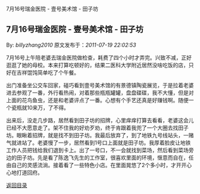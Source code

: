 7月16号瑞金医院 - 壹号美术馆 - 田子坊
## 7月16号瑞金医院 - 壹号美术馆 - 田子坊

By: *billyzhang2010* 原文发布于：*2011-07-19 22:02:53*

7月16号上午陪老婆去瑞金医院做检查，耗费了四个小时才弄完。兴致不减，正好逛逛了她的母校。本来打算吃顿好的，结果二医科大学附近居然没啥吃饭的店，只好在吉祥馄饨简单吃了个午餐。

出门准备坐公交车回家，碰巧看到壹号美术馆的有景德镇陶瓷展览，于是拉着老婆进去参观了一番，外行看热闹，对着那些瓶瓶罐罐，盘盘碟碟，我不大懂，但是对上面的花鸟鱼虫，还是和老婆评点了一番。心想有个手艺还真是好赚钱啊。随便一个瓷瓶就10来万，了不得。

出来后，没走几步路，居然看到田子坊的招牌，心里痒痒打算去看看，老婆这会儿已经不大愿意走了。架不住我的好劝歹劝，终于肯跟着我兜了一个大圈去找田子坊。眼瞅着招牌，就是找不到田子坊。我最后放弃了，到了地铁九号线站头，一赌气就进站了。老婆慢了一步，居然看到1号口上面就是田子坊。我厚着脸皮让地铁工作人员把钱给我们退到卡上。出了一号口，不一会就找到菜场，然后看到菜场旁边的田子坊。先是看了陈逸飞先生的工作室，很喜欢里面的环境，惬意而自在，任由自己的灵感流淌。接着看了一些特色小店。在里面晃悠了2个多小时，才开开心心地打道回府。

[返回目录](index.html)
